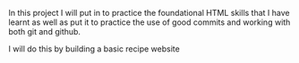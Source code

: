 In this project I will put in to practice the foundational HTML skills that I have learnt as well as put it to practice the use of good commits and working with both git and github.

I will do this by building a basic recipe website